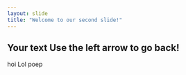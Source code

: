 ```yaml
---
layout: slide
title: "Welcome to our second slide!"
---
```

Your text
Use the left arrow to go back!
---
hoi
Lol
poep
